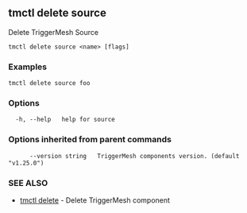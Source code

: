 ## tmctl delete source

Delete TriggerMesh Source

```
tmctl delete source <name> [flags]
```

### Examples

```
tmctl delete source foo
```

### Options

```
  -h, --help   help for source
```

### Options inherited from parent commands

```
      --version string   TriggerMesh components version. (default "v1.25.0")
```

### SEE ALSO

* [tmctl delete](tmctl_delete.md)	 - Delete TriggerMesh component

